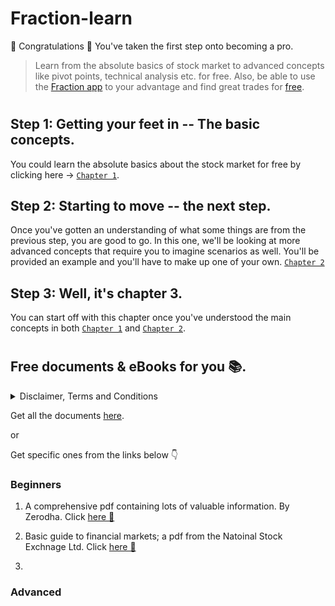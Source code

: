 # Fraction-learn
🎉 Congratulations 🎉
You've taken the first step onto becoming a pro.

> Learn from the absolute basics of stock market to advanced concepts like pivot points, technical analysis etc. for free. Also, be able to use the [Fraction app](https://play.google.com/store/apps/details?id=com.shimronalakkal.fraction) to your advantage and find great trades for [free](https://play.google.com/store/apps/details?id=com.shimronalakkal.fraction).

# 

## Step 1: Getting your feet in -- The basic concepts.
You could learn the absolute basics about the stock market for free by clicking here -> [`Chapter 1`](https://github.com/Fraction-Technologies/Fraction-learn/blob/main/BASICS.md).

## Step 2: Starting to move -- the next step.
Once you've gotten an understanding of what some things are from the previous step, you are good to go. In this one, we'll be looking at more advanced concepts that require you to imagine scenarios as well. You'll be provided an example and you'll have to make up one of your own.
[`Chapter 2`](https://github.com/Fraction-Technologies/Fraction-learn/blob/main/chapter2.md)

## Step 3: Well, it's chapter 3.
You can start off with this chapter once you've understood the main concepts in both [`Chapter 1`](https://github.com/Fraction-Technologies/Fraction-learn/blob/main/BASICS.md) and [`Chapter 2`](https://github.com/Fraction-Technologies/Fraction-learn/blob/main/chapter2.md).

#  


## Free documents & eBooks for you 📚.
<details>
<summary>Disclaimer, Terms and Conditions </summary>
<br>
We do not own or claim to own any of the following documents that are not from us. The documents provided below are a curation of publicly available documents that are made available to you for learning purposes only. Any loss, financially or in any other way, cannot be attributed to us. By using the documents, you -- the person downloading and using the following documents -- agree to that you understand it is on your own free will. You also agree that the 
</br>
</details>

Get all the documents [here](https://github.com/Fraction-Technologies/Fraction-learn/blob/main/docs/).

or 

Get specific ones from the links below 👇

### Beginners 

1. A comprehensive pdf containing lots of valuable information. By Zerodha. Click [here 📕](https://github.com/Fraction-Technologies/Fraction-learn/blob/main/docs/zerodha%20article%201.pdf)

2. Basic guide to financial markets; a pdf from the Natoinal Stock Exchnage Ltd. Click [here 📗](https://github.com/Fraction-Technologies/Fraction-learn/blob/main/docs/Basics_of_finmkts.pdf)

3. 
### Advanced 




